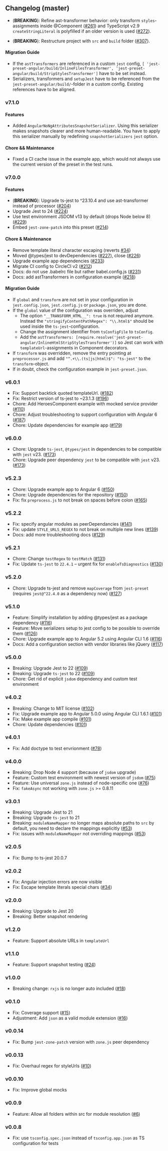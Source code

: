 ## Changelog (master)

* (**BREAKING**): Refine ast-transformer behavior: only transform `styles`-assignments inside @Component ([#261](https://github.com/thymikee/jest-preset-angular/pull/261)) and TypeScript v2.9 `createStringLiteral` is polyfilled if an older version is used ([#272](https://github.com/thymikee/jest-preset-angular/issues/272)).

* (**BREAKING**): Restructure project with `src` and `build` folder ([#307](https://github.com/thymikee/jest-preset-angular/pull/307)). 

#### Migration Guide
* If the `astTransformers` are referenced in a custom `jest` config, `[ 'jest-preset-angular/build/InlineFilesTransformer', 'jest-preset-angular/build/StripStylesTransformer']` have to be set instead.
* Serializers, transformers and `setupJest` have to be referenced from the `jest-preset-angular/build/`-folder in a custom config. Existing references have to be aligned.

### v7.1.0

#### Features
* Added `AngularNoNgAttributesSnapshotSerializer`. Using this serializer makes snapshots clearer and more human-readable. You have to apply this serializer manually by redefining `snapshotSerializers` `jest` option.

#### Chore && Maintenance
* Fixed a CI cache issue in the example app, which would not always use the current version of the preset in the test runs.

### v7.0.0

#### Features
* (**BREAKING**): Upgrade ts-jest to ^23.10.4 and use ast-transformer instead of processor ([#204](https://github.com/thymikee/jest-preset-angular/pull/204))
* Upgrade Jest to 24 ([#224](https://github.com/thymikee/jest-preset-angular/pull/224))
* Use test environment JSDOM v13 by default (drops Node below 8) ([#229](https://github.com/thymikee/jest-preset-angular/pull/229))
* Embed `jest-zone-patch` into this preset ([#214](https://github.com/thymikee/jest-preset-angular/pull/214))

#### Chore & Maintenance
* Remove template literal character escaping (reverts [#34](https://github.com/thymikee/jest-preset-angular/pull/34))
* Moved @types/jest to devDependencies ([#227](https://github.com/thymikee/jest-preset-angular/pull/227)), close ([#226](https://github.com/thymikee/jest-preset-angular/issues/226))
* Upgrade example app dependencies ([#233](https://github.com/thymikee/jest-preset-angular/pull/233))
* Migrate CI config to CircleCI v2 ([#212](https://github.com/thymikee/jest-preset-angular/pull/212))
* Docs: do not use .babelrc file but rather babel.config.js ([#231](https://github.com/thymikee/jest-preset-angular/pull/231))
* Docs: add astTransformers in configuration example ([#218](https://github.com/thymikee/jest-preset-angular/pull/218))

#### Migration Guide

* If `global` and `transform` are not set in your configuration in `jest.config.json`, `jest.config.js` or `package.json`, you are done.
* If the `global` value of the configuration was overriden, adjust
  * The option `"__TRANSFORM_HTML__": true` is not required anymore. Instead the `"stringifyContentPathRegex": "\\.html$"` should be used inside the `ts-jest`-configuration.
  * Change the assignment identifier from `tsConfigFile` to `tsConfig`.
  * Add the `astTransformers: [require.resolve('jest-preset-angular/InlineHtmlStripStylesTransformer')]` so Jest can work with `templateUrl`-assignments in Component decorators.
* If `transform` was overridden, remove the entry pointing at `preprocessor.js` and add `"^.+\\.(ts|js|html)$": "ts-jest"` to the `transform`-object.
* If in doubt, check the configuration example in `jest-preset.json`.

### v6.0.1

* Fix: Support backtick quoted templateUrl. ([#182](https://github.com/thymikee/jest-preset-angular/pull/182))
* Fix: Restrict version of ts-jest to ~23.1.3 ([#196](https://github.com/thymikee/jest-preset-angular/pull/196))
* Chore: Add HeroesComponent example with mocked service provider ([#110](https://github.com/thymikee/jest-preset-angular/pull/110))
* Chore: Adjust troubleshooting to support configuration with Angular 6 ([#187](https://github.com/thymikee/jest-preset-angular/pull/187))
* Chore: Update dependencies for example app ([#179](https://github.com/thymikee/jest-preset-angular/pull/179))


### v6.0.0

* Chore: Upgrade `ts-jest`, `@types/jest` in dependencies to be compatible with `jest` v23. ([#173](https://github.com/thymikee/jest-preset-angular/pull/173))
* Chore: Upgrade peer dependency `jest` to be compatible with `jest` v23. ([#173](https://github.com/thymikee/jest-preset-angular/pull/173))

### v5.2.3

* Chore: Upgrade example app to Angular 6 ([#150](https://github.com/thymikee/jest-preset-angular/pull/150))
* Chore: Upgrade dependencies for the repository ([#150](https://github.com/thymikee/jest-preset-angular/pull/150))
* Fix: fix `preprocess.js` to not break on spaces before colon ([#165](https://github.com/thymikee/jest-preset-angular/pull/165))

### v5.2.2

* Fix: specify angular modules as peerDependancies ([#141](https://github.com/thymikee/jest-preset-angular/pull/141))
* Fix: update `STYLE_URLS_REGEX` to not break on multiple new lines ([#139](https://github.com/thymikee/jest-preset-angular/pull/139))
* Docs: add more troubleshooting docs ([#129](https://github.com/thymikee/jest-preset-angular/pull/129))


### v5.2.1

* Chore: Change `testRegex` to `testMatch` ([#131](https://github.com/thymikee/jest-preset-angular/pull/131))
* Fix: Update `ts-jest` to `22.4.1` – urgent fix for `enableTsDiagnostics` ([#130](https://github.com/thymikee/jest-preset-angular/pull/130))

### v5.2.0

* Chore: Upgrade ts-jest and remove `mapCoverage` from `jest-preset` (requires `jest@^22.4.0` as a dependency now) ([#127](https://github.com/thymikee/jest-preset-angular/pull/127))

### v5.1.0

* Feature: Simplify installation by adding @types/jest as a package dependency ([#116](https://github.com/thymikee/jest-preset-angular/pull/116))
* Feature: Move serializers setup to jest config to be possible to override them ([#126](https://github.com/thymikee/jest-preset-angular/pull/126))
* Chore: Upgrade example app to Angular 5.2 using Angular CLI 1.6 ([#116](https://github.com/thymikee/jest-preset-angular/pull/116))
* Docs: Add a configuration section with vendor libraries like jQuery ([#117](https://github.com/thymikee/jest-preset-angular/pull/117))

### v5.0.0

* Breaking: Upgrade Jest to 22 ([#109](https://github.com/thymikee/jest-preset-angular/pull/109))
* Breaking: Upgrade `ts-jest` to 22 ([#109](https://github.com/thymikee/jest-preset-angular/pull/109))
* Chore: Get rid of explicit `jsdom` dependency and custom test environment

### v4.0.2

* Breaking: Change to MIT license ([#102](https://github.com/thymikee/jest-preset-angular/pull/102))
* Fix: Upgrade example app to Angular 5.0.0 using Angular CLI 1.6.1 ([#101](https://github.com/thymikee/jest-preset-angular/pull/101))
* Fix: Make example app compile ([#101](https://github.com/thymikee/jest-preset-angular/pull/101))
* Chore: Update dependencies ([#101](https://github.com/thymikee/jest-preset-angular/pull/101))

### v4.0.1

* Fix: Add doctype to test envrionment ([#78](https://github.com/thymikee/jest-preset-angular/pull/78))

### v4.0.0

* Breaking: Drop Node 4 support (because of `jsdom` upgrade)
* Feature: Custom test environment with newest version of `jsdom` ([#75](https://github.com/thymikee/jest-preset-angular/pull/75))
* Feature: Use universal `zone.js` instead of node-specific one ([#76](https://github.com/thymikee/jest-preset-angular/pull/76))
* Fix: `fakeAsync` not working with `zone.js` >= 0.8.11

### v3.0.1

* Breaking: Upgrade Jest to 21
* Breaking: Upgrade `ts-jest` to 21
* Breaking: `moduleNameMapper` no longer maps absolute paths to `src` by default, you need to declare the mappings explicitly ([#53](https://github.com/thymikee/jest-preset-angular/pull/53))
* Fix: issues with `moduleNameMapper` not overriding mappings ([#53](https://github.com/thymikee/jest-preset-angular/pull/53))

### v2.0.5

* Fix: Bump to ts-jest 20.0.7

### v2.0.2

* Fix: Angular injection errors are now visible
* Fix: Escape template literals special chars ([#34](https://github.com/thymikee/jest-preset-angular/pull/34))

### v2.0.0

* Breaking: Upgrade to Jest 20
* Breaking: Better snapshot rendering

### v1.2.0

* Feature: Support absolute URLs in `templateUrl`

### v1.1.0

* Feature: Support snapshot testing ([#24](https://github.com/thymikee/jest-preset-angular/pull/24))

### v1.0.0

* Breaking change: `rxjs` is no longer auto included ([#18](https://github.com/thymikee/jest-preset-angular/pull/18))

### v0.1.0

* Fix: Coverage support ([#15](https://github.com/thymikee/jest-preset-angular/pull/15))
* Adjustment: Add `json` as a valid module extension ([#16](https://github.com/thymikee/jest-preset-angular/pull/16))

### v0.0.14

* Fix: Bump `jest-zone-patch` version with `zone.js` peer dependency

### v0.0.13

* Fix: Overhaul regex for styleUrls ([#10](https://github.com/thymikee/jest-preset-angular/pull/10))

### v0.0.10

* Fix: Improve global mocks

### v0.0.9

* Feature: Allow all folders within src for module resolution ([#6](https://github.com/thymikee/jest-preset-angular/pull/6))

### v0.0.8

* Fix: use `tsconfig.spec.json` instead of `tsconfig.app.json` as TS configuration for tests
